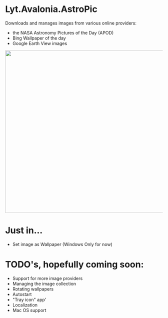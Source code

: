 # Lyt.Avalonia.AstroPic
Downloads and manages images from various online providers: 

- the NASA Astronomy Pictures of the Day (APOD) 
- Bing Wallpaper of the day 
- Google Earth View images

<p align="left"><img src="AstroPicScreenshot.png" height="520"/>

# Just in...

- Set image as Wallpaper (Windows Only for now)

# TODO's, hopefully coming soon: 

- Support for more image providers 
- Managing the image collection 
- Rotating wallpapers
- Autostart 
- "Tray icon" app'
- Localization
- Mac OS support
